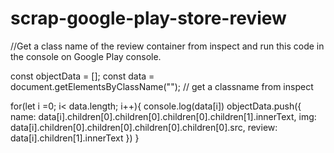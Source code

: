 # scrap-google-play-store-review

//Get a class name of the review container from inspect and run this code in the console on Google Play console.

const objectData = [];
const data = document.getElementsByClassName(""); // get a classname from inspect

for(let i =0; i< data.length; i++){
    console.log(data[i])
    objectData.push({
        name: data[i].children[0].children[0].children[0].children[1].innerText,
        img: data[i].children[0].children[0].children[0].children[0].src,
        review: data[i].children[1].innerText
    })
}
